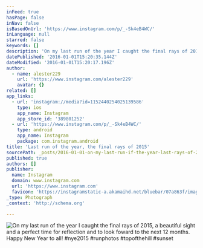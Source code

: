 ```yaml
---
inFeed: true
hasPage: false
inNav: false
isBasedOnUrl: 'https://www.instagram.com/p/_-Sk4eB4WC/'
inLanguage: null
starred: false
keywords: []
description: 'On my last run of the year I caught the final rays of 2015, a beautiful sight and a perfect time for reflection and to look foward to the next 12 months. Happy New Year to all! #nye2015 #runphotos #topofthehill #sunset'
datePublished: '2016-01-01T15:20:35.144Z'
dateModified: '2016-01-01T15:20:17.196Z'
author:
  - name: alester229
    url: 'https://www.instagram.com/alester229'
    avatar: {}
related: []
app_links:
  - url: 'instagram://media?id=1152440254025139586'
    type: ios
    app_name: Instagram
    app_store_id: '389801252'
  - url: 'https://www.instagram.com/p/_-Sk4eB4WC/'
    type: android
    app_name: Instagram
    package: com.instagram.android
title: 'Last run of the year, the final rays of 2015'
sourcePath: _posts/2016-01-01-on-my-last-run-if-the-year-last-rays-of-2015-nye2015-runp.md
published: true
authors: []
publisher:
  name: Instagram
  domain: www.instagram.com
  url: 'https://www.instagram.com'
  favicon: 'https://instagramstatic-a.akamaihd.net/bluebar/07a863f/images/ico/favicon.ico'
_type: Photograph
_context: 'http://schema.org'

---
```

![On my last run of the year I caught the final rays of 2015, a beautiful sight and a perfect time for reflection and to look foward to the next 12 months. Happy New Year to all! #nye2015 #runphotos #topofthehill #sunset](https://s3-us-west-2.amazonaws.com/the-grid-img/p/e34bd76bf889005d201f6b240306cc377885a716.jpg)